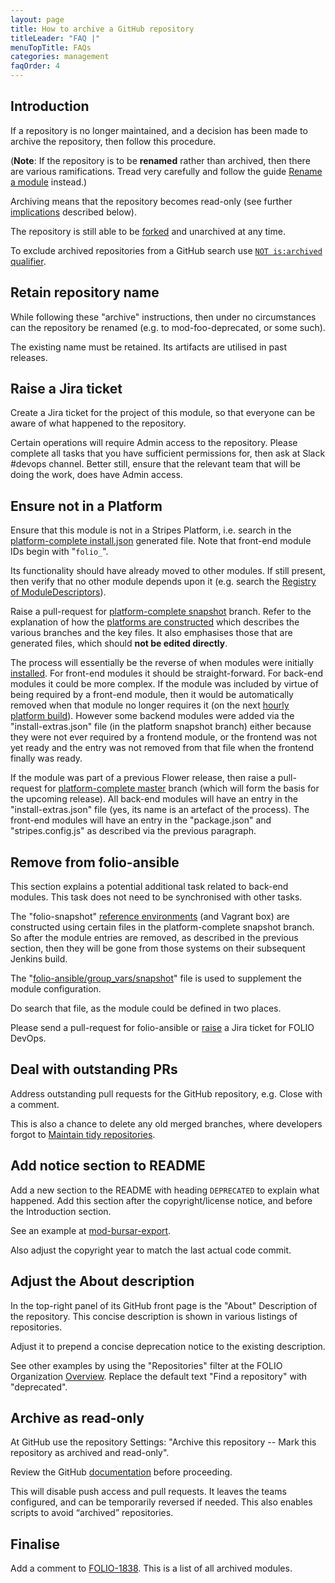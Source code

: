 ```yaml
---
layout: page
title: How to archive a GitHub repository
titleLeader: "FAQ |"
menuTopTitle: FAQs
categories: management
faqOrder: 4
---
```


## Introduction

If a repository is no longer maintained, and a decision has been made to archive the repository, then follow this procedure.

(**Note**: If the repository is to be **renamed** rather than archived, then there are various ramifications.
Tread very carefully and follow the guide [Rename a module](/guides/rename-module/) instead.)

Archiving means that the repository becomes read-only (see further [implications](#archive-as-read-only) described below).

The repository is still able to be [forked](/guidelines/contributing/#fork-github-repository) and unarchived at any time.

To exclude archived repositories from a GitHub search use [`NOT is:archived` qualifier](https://docs.github.com/en/search-github/github-code-search/understanding-github-code-search-syntax#is-qualifier).

## Retain repository name

While following these "archive" instructions, then under no circumstances can the repository be renamed (e.g. to mod-foo-deprecated, or some such).

The existing name must be retained. Its artifacts are utilised in past releases.

## Raise a Jira ticket

Create a Jira ticket for the project of this module, so that everyone can be aware of what happened to the repository.

Certain operations will require Admin access to the repository.
Please complete all tasks that you have sufficient permissions for, then ask at Slack #devops channel.
Better still, ensure that the relevant team that will be doing the work, does have Admin access.

## Ensure not in a Platform

Ensure that this module is not in a Stripes Platform,
i.e. search in the [platform-complete install.json](https://github.com/folio-org/platform-complete/blob/snapshot/install.json) generated file.
Note that front-end module IDs begin with "`folio_`".

Its functionality should have already moved to other modules.
If still present, then verify that no other module depends upon it
(e.g. search the [Registry of ModuleDescriptors](/faqs/how-to-which-module-which-interface-endpoint/#registry-of-moduledescriptors)).

Raise a pull-request for [platform-complete snapshot](https://github.com/folio-org/platform-complete/tree/snapshot) branch.
Refer to the explanation of how the [platforms are constructed](/guidelines/release-procedures/#add-to-platforms) which describes the various branches and the key files. It also emphasises those that are generated files, which should **not be edited directly**.

The process will essentially be the reverse of when modules were initially [installed](/faqs/how-to-install-new-module/).
For front-end modules it should be straight-forward.
For back-end modules it could be more complex. If the module was included by virtue of being required by a front-end module, then it would be automatically removed when that module no longer requires it (on the next [hourly platform build](/guides/automation/#install-json)).
However some backend modules were added via the "install-extras.json" file (in the platform snapshot branch) either because they were not ever required by a frontend module, or the frontend was not yet ready and the entry was not removed from that file when the frontend finally was ready.

If the module was part of a previous Flower release, then raise a pull-request for [platform-complete master](https://github.com/folio-org/platform-complete/tree/master) branch (which will form the basis for the upcoming release).
All back-end modules will have an entry in the "install-extras.json" file (yes, its name is an artefact of the process).
The front-end modules will have an entry in the "package.json" and "stripes.config.js" as described via the previous paragraph.

## Remove from folio-ansible

This section explains a potential additional task related to back-end modules.
This task does not need to be synchronised with other tasks.

The "folio-snapshot" [reference environments](/guides/automation/#reference-environments) (and Vagrant box) are constructed using certain files in the platform-complete snapshot branch.
So after the module entries are removed, as described in the previous section, then they will be gone from those systems on their subsequent Jenkins build.

The "[folio-ansible/group_vars/snapshot](https://github.com/folio-org/folio-ansible/blob/master/group_vars/snapshot)" file is used to supplement the module configuration.

Do search that file, as the module could be defined in two places.

Please send a pull-request for folio-ansible or [raise](/faqs/how-to-raise-devops-ticket/) a Jira ticket for FOLIO DevOps.

## Deal with outstanding PRs

Address outstanding pull requests for the GitHub repository, e.g. Close with a comment.

This is also a chance to delete any old merged branches, where developers forgot to [Maintain tidy repositories](/guides/tidy-repository/).

## Add notice section to README

Add a new section to the README with heading `DEPRECATED` to explain what happened.
Add this section after the copyright/license notice, and before the Introduction section.

See an example at [mod-bursar-export](https://github.com/folio-org/mod-bursar-export).

Also adjust the copyright year to match the last actual code commit.

## Adjust the About description

In the top-right panel of its GitHub front page is the "About" Description of the repository. This concise description is shown in various listings of repositories.

Adjust it to prepend a concise deprecation notice to the existing description.

See other examples by using the "Repositories" filter at the FOLIO Organization [Overview](https://github.com/folio-org).
Replace the default text "Find a repository" with "deprecated".

## Archive as read-only

At GitHub use the repository Settings: "Archive this repository -- Mark this repository as archived and read-only".

Review the GitHub [documentation](https://docs.github.com/en/repositories/archiving-a-github-repository/archiving-repositories) before proceeding.

This will disable push access and pull requests. It leaves the teams configured, and can be temporarily reversed if needed. This also enables scripts to avoid “archived” repositories.

## Finalise

Add a comment to [FOLIO-1838](https://issues.folio.org/browse/FOLIO-1838).
This is a list of all archived modules.

<div class="folio-spacer-content"></div>
